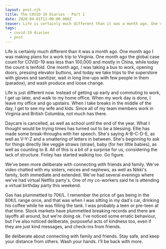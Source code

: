 ```yaml
---
layout: post.njk
title: The COVID-19 Diaries - Part 1
date: 2020-04-01T12:00:00.000Z
teaser: Life is certainly much different than it was a month ago. One month ago I was making plans for a work trip to Virginia.
tags:
  - covid-19 diaries
  - post
---
```

Life is certainly much different than it was a month ago. One month ago I was making plans for a work trip to Virginia. One month ago the global case count for COVID-19 was less than 100,000 and mostly in China, while today the count is tenfold. One month ago, I was taking a bus to work, opening doors, pressing elevator buttons, and today we take trips to the superstore with gloves and sanitizer, wait in long line-ups with few people in them (paradox), and wash produce and loose change.  

Life is just different now. Instead of getting up early and commuting to work, I get up later, and walk to my home office. When my work day is done, I leave my office and go upstairs. When I take breaks in the middle of the day, I get to see my wife and kids. Since all of my team members work in Virginia and British Columbia, not much has there.  

Daycare is cancelled, as well as school until the end of the year. What I thought would be trying times has turned out to be a blessing. Ellie has made some break-throughs with her speech. She's saying A-B-C-D-E, as well as V-Y-Z and a smattering of letters in between. She's beginning to ask for things directly like veggie straws (straw), baby (for her little babies), as well as counting to 8. All of this is a bit of a surprise for us, considering the lack of structure. Finley has started walking too. Go figure. 

We've been more deliberate with connecting with friends and family. We've video chatted with my sisters, neices and nephews, as well as Nikki's family, both immediate and extended. We've had several evenings where we've had virtual Netflix party's. One of my co-workers said he is attending a virtual birthday party this weekend. 

Gas has plummetted to 70¢/L. I remember the price of gas being in the 80¢/L range once, and that was when I was sitting in my dad's car, drinking his coffee while he was filling the tank. I was probably a teen or pre-teen at that time. Stock markets have plummetted breaking records and there are layoffs all around, but we're doing ok. I've noticed some erratic behaviour, but I've also noticed deliberate, purposeful acts of kindness too, even if they are just kind messages, and check-ins from friends. 

Be deliberate about connecting with family and friends. Stay safe, and keep your distance from others. Wash your hands. I'll be back with more. 
